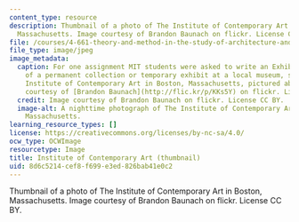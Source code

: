 ```yaml
---
content_type: resource
description: Thumbnail of a photo of The Institute of Contemporary Art in Boston,
  Massachusetts. Image courtesy of Brandon Baunach on flickr. License CC BY.
file: /courses/4-661-theory-and-method-in-the-study-of-architecture-and-art-fall-2015/8d6c5214cef8f699e3ed826bab41e0c2_4-661f15-th.jpg
file_type: image/jpeg
image_metadata:
  caption: For one assignment MIT students were asked to write an Exhibition Review
    of a permanent collection or temporary exhibit at a local museum, such as The
    Institute of Contemporary Art in Boston, Massachusetts, pictured above. (Image
    courtesy of [Brandon Baunach](http://flic.kr/p/KKs5Y) on flickr. License CC BY.)
  credit: Image courtesy of Brandon Baunach on flickr. License CC BY.
  image-alt: A nighttime photograph of The Institute of Contemporary Art in Boston,
    Massachusetts.
learning_resource_types: []
license: https://creativecommons.org/licenses/by-nc-sa/4.0/
ocw_type: OCWImage
resourcetype: Image
title: Institute of Contemporary Art (thumbnail)
uid: 8d6c5214-cef8-f699-e3ed-826bab41e0c2
---
```

Thumbnail of a photo of The Institute of Contemporary Art in Boston, Massachusetts. Image courtesy of Brandon Baunach on flickr. License CC BY.
